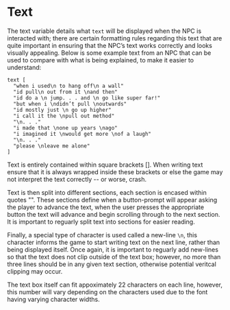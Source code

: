 # Text
 The text variable details what ```text``` will be displayed when the NPC is
 interacted with; there are certain formatting rules regarding this text that
 are quite important in ensuring that the NPC’s text works correctly and looks
 visually appealing. Below is some example text from an NPC that can be used to
 compare with what is being explained, to make it easier to understand:

```
text [
  "when i used\n to hang off\n a wall"
  "id pull\n out from it \nand then"
  "id do a \n jump. . . and \n go like super far!"
  "but when i \ndidn’t pull \noutwards"
  "id mostly just \n go up higher"
  "i call it the \npull out method"
  "\n. . ."
  "i made that \none up years \nago"
  "i imagined it \nwould get more \nof a laugh"
  "\n. . ."
  "please \nleave me alone"
]
```

Text is entirely contained within square brackets []. When writing text ensure
that it is always wrapped inside these brackets or else the game may not 
interpret the text correctly -- or worse, crash.

Text is then split into different sections, each section is encased within 
quotes "". These sections define when a button-prompt will appear asking the
player to advance the text, when the user presses the appropriate button the
text will advance and begin scrolling through to the next section. It is
important to reguarly split text into sections for easier reading.

Finally, a special type of character is used called a new-line ```\n```, this
character informs the game to start writing text on the next line, rather than
being displayed itself. Once again, it is important to reguarly add new-lines so
that the text does not clip outside of the text box; however, no more than three
lines should be in any given text section, otherwise potential veritcal clipping
may occur.

The text box itself can fit appoximately 22 characters on each line, however,
this number will vary depending on the characters used due to the font having
varying character widths. 
